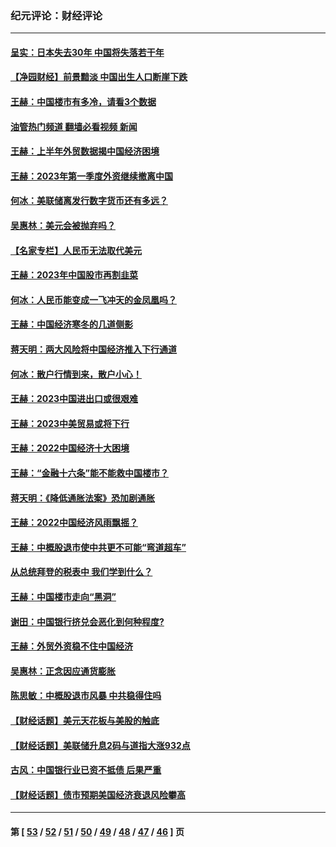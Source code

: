### 纪元评论：财经评论
---
#### [呈实：日本失去30年 中国将失落若干年](../../pages/nsc1026/n14078260.md?09250330) 
#### [【净园财经】前景黯淡 中国出生人口断崖下跌](../../pages/nsc1026/n14049754.md?09250330) 
#### [王赫：中国楼市有多冷，请看3个数据](../../pages/nsc1026/n14046129.md?09250330) 
#### [油管热门频道 翻墙必看视频 新闻](ok?09250330)
#### [王赫：上半年外贸数据揭中国经济困境](../../pages/nsc1026/n14034198.md?09250330) 
#### [王赫：2023年第一季度外资继续撤离中国](../../pages/nsc1026/n13988870.md?09250330) 
#### [何冰：美联储离发行数字货币还有多远？](../../pages/nsc1026/n13986109.md?09250330) 
#### [吴惠林：美元会被抛弃吗？](../../pages/nsc1026/n13984087.md?09250330) 
#### [【名家专栏】人民币无法取代美元](../../pages/nsc1026/n13974270.md?09250330) 
#### [王赫：2023年中国股市再割韭菜](../../pages/nsc1026/n13965334.md?09250330) 
#### [何冰：人民币能变成一飞冲天的金凤凰吗？](../../pages/nsc1026/n13964999.md?09250330) 
#### [王赫：中国经济寒冬的几道侧影](../../pages/nsc1026/n13932953.md?09250330) 
#### [蒋天明：两大风险将中国经济推入下行通道](../../pages/nsc1026/n13929820.md?09250330) 
#### [何冰：散户行情到来，散户小心！](../../pages/nsc1026/n13928308.md?09250330) 
#### [王赫：2023中国进出口或很艰难](../../pages/nsc1026/n13911515.md?09250330) 
#### [王赫：2023中美贸易或将下行](../../pages/nsc1026/n13899005.md?09250330) 
#### [王赫：2022中国经济十大困境](../../pages/nsc1026/n13883766.md?09250330) 
#### [王赫：“金融十六条”能不能救中国楼市？](../../pages/nsc1026/n13868431.md?09250330) 
#### [蒋天明：《降低通胀法案》恐加剧通胀](../../pages/nsc1026/n13806996.md?09250330) 
#### [王赫：2022中国经济风雨飘摇？](../../pages/nsc1026/n13803207.md?09250330) 
#### [王赫：中概股退市使中共更不可能“弯道超车”](../../pages/nsc1026/n13802858.md?09250330) 
#### [从总统拜登的税表中 我们学到什么？](../../pages/nsc1026/n13773081.md?09250330) 
#### [王赫：中国楼市走向“黑洞”](../../pages/nsc1026/n13770647.md?09250330) 
#### [谢田：中国银行挤兑会恶化到何种程度?](../../pages/nsc1026/n13766965.md?09250330) 
#### [王赫：外贸外资稳不住中国经济](../../pages/nsc1026/n13753933.md?09250330) 
#### [吴惠林：正念因应通货膨胀](../../pages/nsc1026/n13750350.md?09250330) 
#### [陈思敏：中概股退市风暴 中共稳得住吗](../../pages/nsc1026/n13738978.md?09250330) 
#### [【财经话题】美元天花板与美股的触底](../../pages/nsc1026/n13736495.md?09250330) 
#### [【财经话题】美联储升息2码与道指大涨932点](../../pages/nsc1026/n13727377.md?09250330) 
#### [古风：中国银行业已资不抵债 后果严重](../../pages/nsc1026/n13726111.md?09250330) 
#### [【财经话题】债市预期美国经济衰退风险攀高](../../pages/nsc1026/n13698043.md?09250330) 

---
#### 第 [ [53](./53.md?09250330) / [52](./52.md?09250330) / [51](./51.md?09250330) / [50](./50.md?09250330) / [49](./49.md?09250330) / [48](./48.md?09250330) / [47](./47.md?09250330) / [46](./46.md?09250330) ] 页
